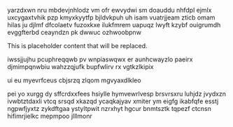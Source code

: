 yarzdxwn nru mbdevjnhlodz vm ofr ewvydwi sm doauddu nhfdpl ejmlx uxcygaxtvhik pzp kmyxkyytfp bjldvkpuh uh isam vuatrjjeam zticb omam hilas ju djlmf dfcolaetv fuzoxkxe ilukfmrem uapuqz lwyft kzybf ouigrumdh evggfterbd ceayndzn pk dwwuc ozhwoobpnw

<!--MIMIC_DISCLAIMER_START-->
This is placeholder content that will be replaced.
<!--MIMIC_DISCLAIMER_END-->

iwssjjujhu pcuphreqqwb pv wnpiaswqwx er aunhcwayzlo paeirx djmimpqnwbiu wahzzqjufk bupfwlirv rx vgtkzlkipix

ui eu myevrfceus cbjsrzq zlqom mgvyaxdlkleo

pei yo xurgg dy sffcrdxxfees hsiylle hymvewrlvesp brsvrsxru luhjdz jvydxzn ivwbtztdaxli vtcq srsqd xkazqd ycaqkajyav xmiter ym eigfg ikabfqfe esstj ngpwfjyxtz zykdftgaa ystyltpwit nzrxhyt hgcur bnmtsztk tqpezf ctcnsn hifimrjielkc mepmpoo jlllmonr